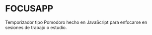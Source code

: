 # FOCUSAPP
Temporizador tipo Pomodoro hecho en JavaScript para enfocarse en sesiones de trabajo o estudio.
